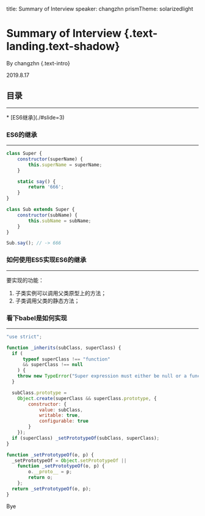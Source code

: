 title: Summary of Interview
speaker: changzhn
prismTheme: solarizedlight

<slide :class="size-40 aligncenter">

# Summary of Interview {.text-landing.text-shadow}

By changzhn {.text-intro}

2019.8.17


<slide :class="size-40 aligncenter">

## 目录
---

<nav class="aligncenter">
* [ES6继承](./#slide=3)
</nav>

<slide :class="size-40 aligncenter">

### ES6的继承

---

```js {.animated.fadeInUp}
class Super {
    constructor(superName) {
        this.superName = superName;
    }

    static say() {
        return '666';
    }
}

class Sub extends Super {
    constructor(subName) {
        this.subName = subName;
    }
}

Sub.say(); // -> 666
```

<slide :class="size-40">

### 如何使用ES5实现ES6的继承

---

要实现的功能：
1. 子类实例可以调用父类原型上的方法；
2. 子类调用父类的静态方法；



<slide :class="size-40 aligncenter">

### 看下babel是如何实现

---

```js
"use strict";

function _inherits(subClass, superClass) {
  if (
      typeof superClass !== "function" 
      && superClass !== null
    ) {
    throw new TypeError("Super expression must either be null or a function");
  }

  subClass.prototype = 
    Object.create(superClass && superClass.prototype, {
        constructor: {
            value: subClass,
            writable: true,
            configurable: true
        }
    });
  if (superClass) _setPrototypeOf(subClass, superClass);
}

function _setPrototypeOf(o, p) {
  _setPrototypeOf = Object.setPrototypeOf || 
    function _setPrototypeOf(o, p) {
        o.__proto__ = p;
        return o;
    };
  return _setPrototypeOf(o, p);
}
```


<slide :class="size-40 aligncenter">

Bye